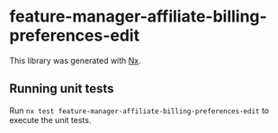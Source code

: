 # feature-manager-affiliate-billing-preferences-edit

This library was generated with [Nx](https://nx.dev).

## Running unit tests

Run `nx test feature-manager-affiliate-billing-preferences-edit` to execute the unit tests.
